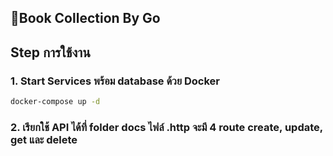 🚀Book Collection By Go
---

## Step การใช้งาน

### 1. Start Services พร้อม database ด้วย Docker
```bash
docker-compose up -d
```

### 2. เรียกใช้ API ได้ที่ folder docs ไฟล์ .http จะมี 4 route create, update, get และ delete